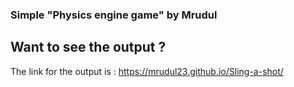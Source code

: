### Simple "Physics engine game" by Mrudul
## Want to see the output ?
The link for the output is : https://mrudul23.github.io/Sling-a-shot/
